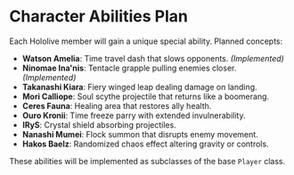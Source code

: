 # Character Abilities Plan

Each Hololive member will gain a unique special ability. Planned concepts:

- **Watson Amelia**: Time travel dash that slows opponents. *(Implemented)*
- **Ninomae Ina'nis**: Tentacle grapple pulling enemies closer. *(Implemented)*
- **Takanashi Kiara**: Fiery winged leap dealing damage on landing.
- **Mori Calliope**: Soul scythe projectile that returns like a boomerang.
- **Ceres Fauna**: Healing area that restores ally health.
- **Ouro Kronii**: Time freeze parry with extended invulnerability.
- **IRyS**: Crystal shield absorbing projectiles.
- **Nanashi Mumei**: Flock summon that disrupts enemy movement.
- **Hakos Baelz**: Randomized chaos effect altering gravity or controls.

These abilities will be implemented as subclasses of the base `Player` class.
